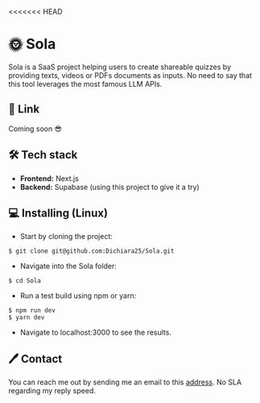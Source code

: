 <<<<<<< HEAD
# 🌞 Sola

Sola is a SaaS project helping users to create shareable quizzes by providing texts, videos or PDFs documents as inputs. No need to say that this tool leverages the most famous LLM APIs.

## 🔗 Link

Coming soon 😎

## 🛠️ Tech stack

- **Frontend:** Next.js
- **Backend:** Supabase (using this project to give it a try)

## 💻 Installing (Linux)

- Start by cloning the project:

`$ git clone git@github.com:Dichiara25/Sola.git`

- Navigate into the Sola folder:

`$ cd Sola`

- Run a test build using npm or yarn:

```
$ npm run dev
$ yarn dev
```

- Navigate to localhost:3000 to see the results.

## 🖊️ Contact

You can reach me out by sending me an email to this [address](mailto:edclrcq@gmail.com). No SLA regarding my reply speed.
